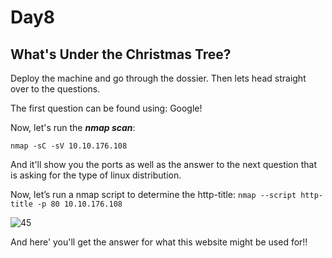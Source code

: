 # Day8

## What's Under the Christmas Tree?

Deploy the machine and go through the dossier. Then lets head straight over to the questions. 

The first question can be found using: Google!

Now, let's run the ***nmap scan***:

`nmap -sC -sV 10.10.176.108`

And it'll show you the ports as well as the answer to the next question that is asking for the type of linux distribution.

Now, let’s run a nmap script to determine the http-title: 
`nmap --script http-title -p 80 10.10.176.108`

![45](https://user-images.githubusercontent.com/83836972/122218858-7c5c3500-cecc-11eb-8a88-a94b63da9a8c.PNG)

And here' you'll get the answer for what this website might be used for!!



